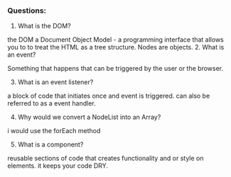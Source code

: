 ### Questions:
1. What is the DOM?

 the DOM a Document Object Model - a programming interface that allows you to to treat the HTML as a tree structure. Nodes are objects.
2. What is an event?

Something that happens that can be triggered by the user or the browser.

3. What is an event listener?

a block of code that initiates once and event is triggered. can also be referred to as a event handler.


4. Why would we convert a NodeList into an Array?

i would use the forEach method


5. What is a component?

reusable sections of code that creates functionality and or style on elements. it keeps your code DRY.
